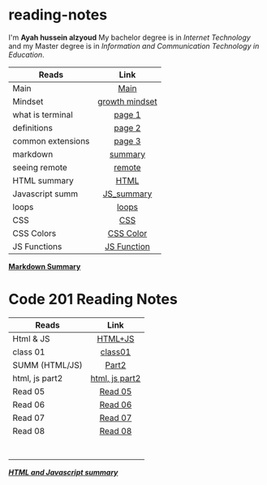 # reading-notes

I'm **Ayah hussein alzyoud**
My bachelor degree is in _Internet Technology_ and my Master degree is in _Information and Communication Technology in Education_.

| **Reads**         |                                **Link**                                |
| ----------------- | :--------------------------------------------------------------------: |
| Main              |         [Main](https://ayah-hussein.github.io/reading-notes/)          |
| Mindset           | [growth mindset](https://ayah-hussein.github.io/reading-notes/mindset) |
| what is terminal  |    [page 1](https://ayah-hussein.github.io/reading-notes/terminal)     |
| definitions       |   [page 2](https://ayah-hussein.github.io/reading-notes/definitions)   |
| common extensions |     [page 3](https://ayah-hussein.github.io/reading-notes/common)      |
| markdown          |                    [summary](summary%20of%20md.md)                     |
| seeing remote     |                      [remote](seeing%20remote.md)                      |
| HTML summary      |                         [HTML](html%20summ.md)                         |
| Javascript summ   |                      [JS_summary](js_summary.md)                       |
| loops             |                         [loops](loops_summ.md)                         |
| CSS               |                             [CSS](css.md)                              |
| CSS Colors        |                       [CSS Color](css_colors.md)                       |
| JS Functions      |                       [JS Function](js_function)                       |

**[Markdown Summary](summary%20of%20md.md)**

# Code 201 Reading Notes

| **Reads**      |          **Link**           |
| -------------- | :-------------------------: |
| Html & JS      |   [HTML+JS](class-02.md)    |
| class 01       |   [class01](class01.html)   |
| SUMM (HTML/JS) |      [Part2](html.md)       |
| html, js part2 | [html, js part2](read04.md) |
| Read 05        |    [Read 05](read05.md)     |
| Read 06        |    [Read 06](read06.md)     |
| Read 07        |    [Read 07](Read07.md)     |
| Read 08        |    [Read 08](read08.md)     |
|                |                             |
|                |                             |
|                |                             |
|                |                             |
|                |                             |
|                |                             |
|                |                             |

[**_HTML and Javascript summary_**](class-01.md)
